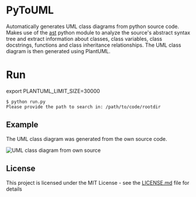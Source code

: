 # PyToUML

Automatically generates UML class diagrams from python source code.
Makes use of the [ast](https://docs.python.org/3/library/ast.html) python module to analyze
the source's abstract syntax tree and extract information about
classes, class variables, class docstrings, functions and class inheritance relationships.
The UML class diagram is then generated using PlantUML.

# Run
export PLANTUML_LIMIT_SIZE=30000
```
$ python run.py
Please provide the path to search in: /path/to/code/rootdir
```

## Example
The UML class diagram was generated from the own source code.

<img alt="UML class diagram from own source" src="https://user-images.githubusercontent.com/9216979/66649207-e3244800-ec2d-11e9-87e8-46634b65975e.png">

## License

This project is licensed under the MIT License - see the [LICENSE.md](LICENSE.md) file for details
